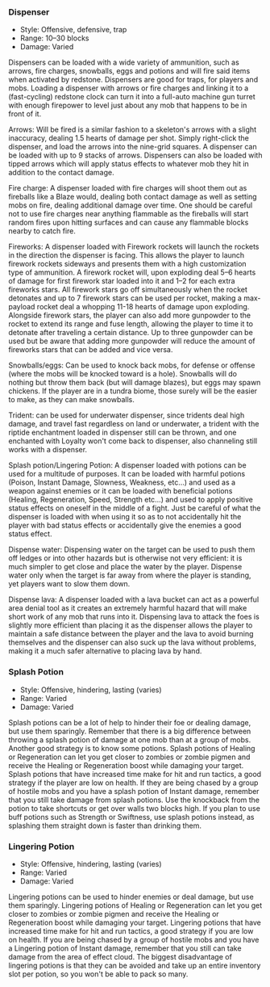 ### Dispenser
- Style: Offensive, defensive, trap
- Range: 10–30 blocks
- Damage: Varied

Dispensers can be loaded with a wide variety of ammunition, such as arrows, fire charges, snowballs, eggs and potions and will fire said items when activated by redstone. Dispensers are good for traps, for players and mobs. Loading a dispenser with arrows or fire charges and linking it to a (fast-cycling) redstone clock can turn it into a full-auto machine gun turret with enough firepower to level just about any mob that happens to be in front of it.

Arrows: Will be fired is a similar fashion to a skeleton's arrows with a slight inaccuracy, dealing 1.5 hearts of damage per shot. Simply right-click the dispenser, and load the arrows into the nine-grid squares. A dispenser can be loaded with up to 9 stacks of arrows. Dispensers can also be loaded with tipped arrows which will apply status effects to whatever mob they hit in addition to the contact damage.

Fire charge: A dispenser loaded with fire charges will shoot them out as fireballs like a Blaze would, dealing both contact damage as well as setting mobs on fire, dealing additional damage over time. One should be careful not to use fire charges near anything flammable as the fireballs will start random fires upon hitting surfaces and can cause any flammable blocks nearby to catch fire.

Fireworks: A dispenser loaded with Firework rockets will launch the rockets in the direction the dispenser is facing. This allows the player to launch firework rockets sideways and presents them with a high customization type of ammunition. A firework rocket will, upon exploding deal 5–6 hearts of damage for first firework star loaded into it and 1–2 for each extra fireworks stars. All firework stars go off simultaneously when the rocket detonates and up to 7 firework stars can be used per rocket, making a max-payload rocket deal a whopping 11-18 hearts of damage upon exploding. Alongside firework stars, the player can also add more gunpowder to the rocket to extend its range and fuse length, allowing the player to time it to detonate after traveling a certain distance. Up to three gunpowder can be used but be aware that adding more gunpowder will reduce the amount of fireworks stars that can be added and vice versa.

Snowballs/eggs: Can be used to knock back mobs, for defense or offense (where the mobs will be knocked toward is a hole). Snowballs will do nothing but throw them back (but will damage blazes), but eggs may spawn chickens. If the player are in a tundra biome, those surely will be the easier to make, as they can make snowballs.

Trident: can be used for underwater dispenser, since tridents deal high damage, and travel fast regardless on land or underwater, a trident with the riptide enchantment loaded in dispenser still can be thrown, and one enchanted with Loyalty won't come back to dispenser, also channeling still works with a dispenser.

Splash potion/Lingering Potion: A dispenser loaded with potions can be used for a multitude of purposes. It can be loaded with harmful potions (Poison, Instant Damage, Slowness, Weakness, etc…) and used as a weapon against enemies or it can be loaded with beneficial potions (Healing, Regeneration, Speed, Strength etc…) and used to apply positive status effects on oneself in the middle of a fight. Just be careful of what the dispenser is loaded with when using it so as to not accidentally hit the player with bad status effects or accidentally give the enemies a good status effect.

Dispense water: Dispensing water on the target can be used to push them off ledges or into other hazards but is otherwise not very efficient: it is much simpler to get close and place the water by the player. Dispense water only when the target is far away from where the player is standing, yet players want to slow them down.

Dispense lava: A dispenser loaded with a lava bucket can act as a powerful area denial tool as it creates an extremely harmful hazard that will make short work of any mob that runs into it. Dispensing lava to attack the foes is slightly more efficient than placing it as the dispenser allows the player to maintain a safe distance between the player and the lava to avoid burning themselves and the dispenser can also suck up the lava without problems, making it a much safer alternative to placing lava by hand.

### Splash Potion
- Style: Offensive, hindering, lasting (varies)
- Range: Varied
- Damage: Varied

Splash potions can be a lot of help to hinder their foe or dealing damage, but use them sparingly. Remember that there is a big difference between throwing a splash potion of damage at one mob than at a group of mobs. Another good strategy is to know some potions. Splash potions of Healing or Regeneration can let you get closer to zombies or zombie pigmen and receive the Healing or Regeneration boost while damaging your target. Splash potions that have increased time make for hit and run tactics, a good strategy if the player are low on health. If they are being chased by a group of hostile mobs and you have a splash potion of Instant damage, remember that you still take damage from splash potions. Use the knockback from the potion to take shortcuts or get over walls two blocks high. If you plan to use buff potions such as Strength or Swiftness, use splash potions instead, as splashing them straight down is faster than drinking them.

### Lingering Potion
- Style: Offensive, hindering, lasting (varies)
- Range: Varied
- Damage: Varied

Lingering potions can be used to hinder enemies or deal damage, but use them sparingly. Lingering potions of Healing or Regeneration can let you get closer to zombies or zombie pigmen and receive the Healing or Regeneration boost while damaging your target. Lingering potions that have increased time make for hit and run tactics, a good strategy if you are low on health. If you are being chased by a group of hostile mobs and you have a Lingering potion of Instant damage, remember that you still can take damage from the area of effect cloud. The biggest disadvantage of lingering potions is that they can be avoided and take up an entire inventory slot per potion, so you won't be able to pack so many.


